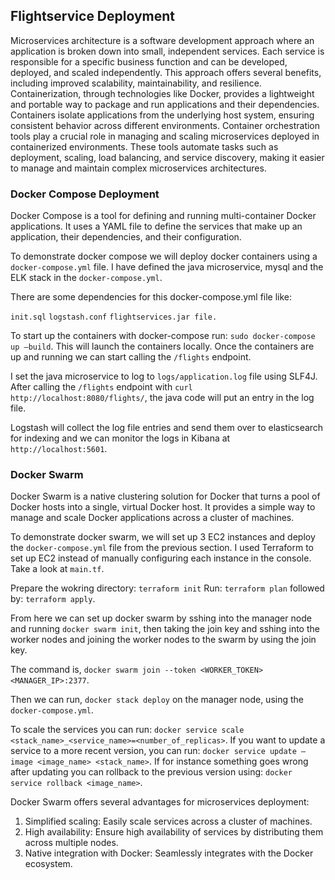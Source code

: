 ## Flightservice Deployment

Microservices architecture is a software development approach where an application is broken down into small, independent services. Each service is responsible for a specific business function and can be developed, deployed, and scaled independently. This approach offers several benefits, including improved scalability, maintainability, and resilience.
Containerization, through technologies like Docker, provides a lightweight and portable way to package and run applications and their dependencies. Containers isolate applications from the underlying host system, ensuring consistent behavior across different environments.
Container orchestration tools play a crucial role in managing and scaling microservices deployed in containerized environments. These tools automate tasks such as deployment, scaling, load balancing, and service discovery, making it easier to manage and maintain complex microservices architectures.

### Docker Compose Deployment

Docker Compose is a tool for defining and running multi-container Docker applications. It uses a YAML file to define the services that make up an application, their dependencies, and their configuration.

To demonstrate docker compose we will deploy docker containers using a `docker-compose.yml` file.
I have defined the java microservice, mysql and the ELK stack in the `docker-compose.yml`.

There are some dependencies for this docker-compose.yml file like:

`init.sql`
`logstash.conf`
`flightservices.jar file.`

To start up the containers with docker-compose run: `sudo docker-compose up –build`.
This will launch the containers locally.
Once the containers are up and running we can start calling the `/flights` endpoint.

I set the java microservice to log to `logs/application.log` file using SLF4J.
After calling the `/flights` endpoint with `curl  http://localhost:8080/flights/`, the java code will put an entry in the log file.

Logstash will collect the log file entries and send them over to elasticsearch for indexing and we can monitor the logs in Kibana at `http://localhost:5601`.

### Docker Swarm

Docker Swarm is a native clustering solution for Docker that turns a pool of Docker hosts into a single, virtual Docker host. It provides a simple way to manage and scale Docker applications across a cluster of machines.

To demonstrate docker swarm, we will set up 3 EC2 instances and deploy the `docker-compose.yml` file from the previous section.
I used Terraform to set up EC2 instead of manually configuring each instance in the console.
Take a look at `main.tf`.

Prepare the wokring directory: `terraform init`
Run: `terraform plan`
followed by: `terraform apply`.

From here we can set up docker swarm by sshing into the manager node and running `docker swarm init`, then taking the join key and sshing into the worker nodes and joining the worker nodes to the swarm by using the join key.

The command is, `docker swarm join --token <WORKER_TOKEN> <MANAGER_IP>:2377`.

Then we can run, `docker stack deploy` on the manager node, using the `docker-compose.yml`.

To scale the services you can run: `docker service scale <stack_name>_<service_name>=<number_of_replicas>`.
If you want to update a service to a more recent version, you can run: `docker service update –image <image_name> <stack_name>`.
If for instance something goes wrong after updating you can rollback to the previous version using: `docker service rollback <image_name>`.

Docker Swarm offers several advantages for microservices deployment:

1. Simplified scaling: Easily scale services across a cluster of machines.
2. High availability: Ensure high availability of services by distributing them across multiple nodes.
3. Native integration with Docker: Seamlessly integrates with the Docker ecosystem.
